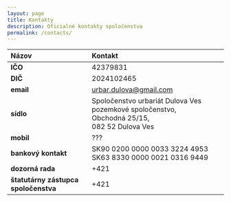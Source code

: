 ```yaml
---
layout: page
title: Kontakty
description: Oficialné kontakty spoločenstva
permalink: /contacts/
---
```


|Názov|Kontakt|
|:-------------|:------------------|
|**IČO**| 42379831|
|**DIČ**| 2024102465 |
|**email**| urbar.dulova@gmail.com|  
|**sídlo**| Spoločenstvo urbariát Dulova Ves pozemkové spoločenstvo,<br/> Obchodná	25/15,<br/> 082 52	Dulova Ves |
|**mobil**| ??? | 
|**bankový kontakt**| SK90 0200 0000 0033 3224 4953 <br/>SK63 8330 0000 0021 0316 9449 |
|**dozorná rada**| +421 |
|**štatutárny zástupca spoločenstva**| +421  |

